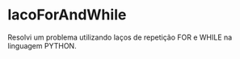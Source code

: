 # lacoForAndWhile
Resolvi um problema utilizando laços de repetição FOR  e WHILE na linguagem PYTHON.
